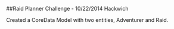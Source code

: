 ##Raid Planner Challenge - 10/22/2014 Hackwich

Created a CoreData Model with two entities, Adventurer and Raid.